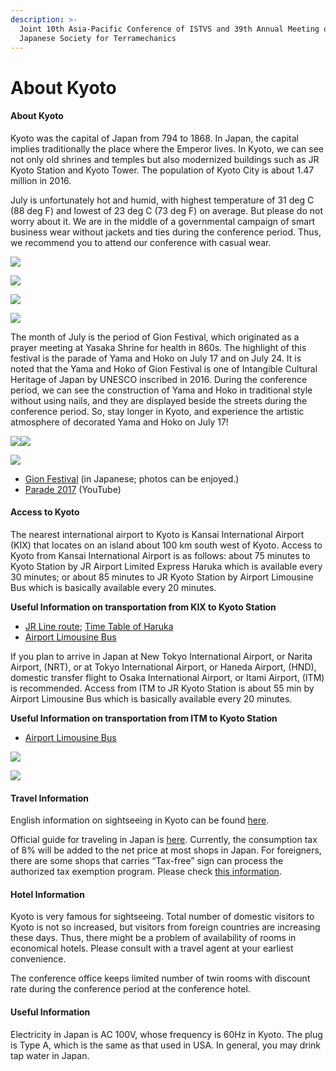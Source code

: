 ```yaml
---
description: >-
  Joint 10th Asia-Pacific Conference of ISTVS and 39th Annual Meeting of
  Japanese Society for Terramechanics
---
```


# About Kyoto

#### **About Kyoto**

Kyoto was the capital of Japan from 794 to 1868. In Japan, the capital implies traditionally the place where the Emperor lives. In Kyoto, we can see not only old shrines and temples but also modernized buildings such as JR Kyoto Station and Kyoto Tower. The population of Kyoto City is about 1.47 million in 2016.

July is unfortunately hot and humid, with highest temperature of 31 deg C (88 deg F) and lowest of 23 deg C (73 deg F) on average. But please do not worry about it. We are in the middle of a governmental campaign of smart business wear without jackets and ties during the conference period. Thus, we recommend you to attend our conference with casual wear.

![](<.gitbook/assets/image (2).png>)

![](<.gitbook/assets/image (8).png>)

![](<.gitbook/assets/image (7) (1).png>)

![](<.gitbook/assets/image (1) (1) (1).png>)

The month of July is the period of Gion Festival, which originated as a prayer meeting at Yasaka Shrine for health in 860s. The highlight of this festival is the parade of Yama and Hoko on July 17 and on July 24. It is noted that the Yama and Hoko of Gion Festival is one of Intangible Cultural Heritage of Japan by UNESCO inscribed in 2016. During the conference period, we can see the construction of Yama and Hoko in traditional style without using nails, and they are displayed beside the streets during the conference period. So, stay longer in Kyoto, and experience the artistic atmosphere of decorated Yama and Hoko on July 17!

![](<.gitbook/assets/image (3) (1).png>)![](<.gitbook/assets/image (5).png>)

![](<.gitbook/assets/image (9) (1) (1).png>)

* [Gion Festival](https://www.kyokanko.or.jp/gion/index.html) (in Japanese; photos can be enjoyed.)
* [Parade 2017](https://youtu.be/dixlSttBxsE) (YouTube)

#### Access to Kyoto

The nearest international airport to Kyoto is Kansai International Airport (KIX) that locates on an island about 100 km south west of Kyoto. Access to Kyoto from Kansai International Airport is as follows: about 75 minutes to Kyoto Station by JR Airport Limited Express Haruka which is available every 30 minutes; or about 85 minutes to JR Kyoto Station by Airport Limousine Bus which is basically available every 20 minutes.

**Useful Information on transportation from KIX to Kyoto Station**

* [JR Line route](https://www.westjr.co.jp/global/en/travel/shopping/access/train.html); [Time Table of Haruka](http://time.jr-odekake.net/cgi-bin/mydia.cgi?MODE=11\&FUNC=0\&EKI=Kansai-airport\&SENK=\&DIR=\&DDIV=\&CDAY=\&DITD=\&COMPANY\_CODE=4\&COUNTRY\_CODE=en\&INBOUND\_CODE=7\&DATE)
* [Airport Limousine Bus](http://www.kate.co.jp/en/timetable/detail/KY)

If you plan to arrive in Japan at New Tokyo International Airport, or Narita Airport, (NRT), or at Tokyo International Airport, or Haneda Airport, (HND), domestic transfer flight to Osaka International Airport, or Itami Airport, (ITM) is recommended.  Access from ITM to JR Kyoto Station is about 55 min by Airport Limousine Bus which is basically available every 20 minutes.

**Useful Information on transportation from ITM to Kyoto Station**

* [Airport Limousine Bus](http://www.okkbus.co.jp/en/index.html)

![](<.gitbook/assets/image (6).png>)

![](<.gitbook/assets/image (4) (1).png>)

#### Travel Information

English information on sightseeing in Kyoto can be found [here](https://kyoto.travel/en).

Official guide for traveling in Japan is [here](https://www.jnto.go.jp/eng/).  Currently, the consumption tax of 8% will be added to the net price at most shops in Japan.  For foreigners, there are some shops that carries “Tax-free” sign can process the authorized tax exemption program.  Please check [this information](http://tax-freeshop.jnto.go.jp/eng/index.php).

#### Hotel Information

Kyoto is very famous for sightseeing. Total number of domestic visitors to Kyoto is not so increased, but visitors from foreign countries are increasing these days. Thus, there might be a problem of availability of rooms in economical hotels. Please consult with a travel agent at your earliest convenience.

The conference office keeps limited number of twin rooms with discount rate during the conference period at the conference hotel.

#### Useful Information

Electricity in Japan is AC 100V, whose frequency is 60Hz in Kyoto.  The plug is Type A, which is the same as that used in USA.  In general, you may drink tap water in Japan.
